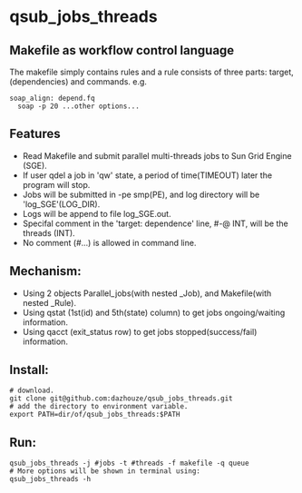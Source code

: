 # qsub_jobs_threads
## Makefile as workflow control language
The makefile simply contains rules and a rule consists of three parts: target, (dependencies) and commands.
e.g.
```
soap_align: depend.fq
  soap -p 20 ...other options...
```

## Features
- Read Makefile and submit parallel multi-threads jobs to Sun Grid Engine (SGE).
- If user qdel a job in 'qw' state, a period of time(TIMEOUT) later the program will stop.
- Jobs will be submitted in -pe smp(PE), and log directory will be 'log_SGE'(LOG_DIR).
- Logs will be append to file log_SGE.out.
- Specifal comment in the 'target: dependence' line, #-@ INT, will be the threads (INT). 
- No comment (#...) is allowed in command line.

## Mechanism:
- Using 2 objects Parallel_jobs(with nested _Job), and Makefile(with nested _Rule).
- Using qstat (1st(id) and 5th(state) column) to get jobs ongoing/waiting information. 
- Using qacct (exit_status row) to get jobs stopped(success/fail) information.

## Install:
```
# download.
git clone git@github.com:dazhouze/qsub_jobs_threads.git
# add the directory to environment variable.
export PATH=dir/of/qsub_jobs_threads:$PATH
```

## Run:
```
qsub_jobs_threads -j #jobs -t #threads -f makefile -q queue
# More options will be shown in terminal using:
qsub_jobs_threads -h
```
